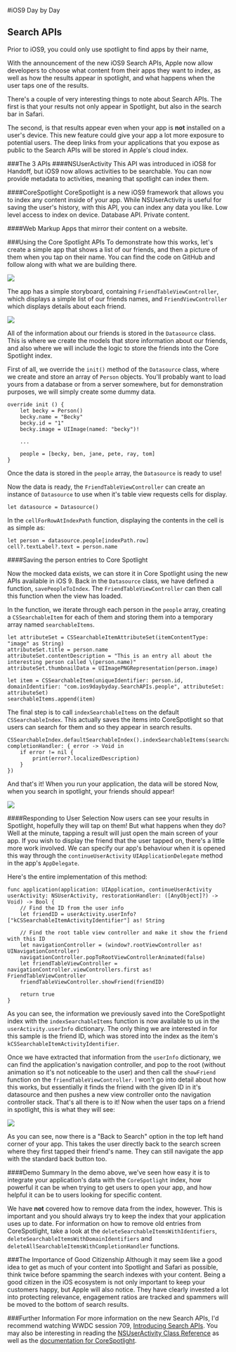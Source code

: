 #iOS9 Day by Day
## Search APIs

Prior to iOS9, you could only use spotlight to find apps by their name, 

With the announcement of the new iOS9 Search APIs, Apple now allow developers to choose what content from their apps they want to index, as well as how the results appear in spotlight, and what happens when the user taps one of the results. 

There's a couple of very interesting things to note about Search APIs. The first is that your results not only appear in Spotlight, but also in the search bar in Safari. 

The second, is that results appear even when your app is **not** installed on a user's device. This new feature could give your app a lot more exposure to potential users. The deep links from your applications that you expose as public to the Search APIs will be stored in Apple's cloud index. 

###The 3 APIs
####NSUserActivity
This API was introduced in iOS8 for Handoff, but iOS9 now allows activities to be searchable. You can now provide metadata to activities, meaning that spotlight can index them.

####CoreSpotlight
CoreSpotlight is a new iOS9 framework that allows you to index any content inside of your app. While NSUserActivity is useful for saving the user's history, with this API, you can index any data you like.   Low level access to index on device. Database API. Private content.

####Web Markup
Apps that mirror their content on a website.

###Using the Core Spotlight APIs
To demonstrate how this works, let's create a simple app that shows a list of our friends, and then a picture of them when you tap on their name. You can find the code on GitHub and follow along with what we are building there.

![](images/friendApp.png)

The app has a simple storyboard, containing `FriendTableViewController`, which displays a simple list of our friends names, and `FriendViewController` which displays details about each friend.

 ![](images/storyboard.png)
 
All of the information about our friends is stored in the `Datasource` class. This is where we create the models that store information about our friends, and also where we will include the logic to store the friends into the Core Spotlight index.

First of all, we override the `init()` method of the `Datasource` class, where we create and store an array of `Person` objects. You'll probably want to load yours from a database or from a server somewhere, but for demonstration purposes, we will simply create some dummy data.

	override init () {
		let becky = Person()
		becky.name = "Becky"
		becky.id = "1"
		becky.image = UIImage(named: "becky")!
		
		...
		
		people = [becky, ben, jane, pete, ray, tom]
	}

Once the data is stored in the `people` array, the `Datasource` is ready to use!

Now the data is ready, the `FriendTableViewController` can create an instance of `Datasource` to use when it's table view requests cells for display.

	let datasource = Datasource()
	
In the `cellForRowAtIndexPath` function, displaying the contents in the cell is as simple as:

	let person = datasource.people[indexPath.row]
	cell?.textLabel?.text = person.name 

####Saving the person entries to Core Spotlight

Now the mocked data exists, we can store it in Core Spotlight using the new APIs available in iOS 9. Back in the `Datasource` class, we have defined a function, `savePeopleToIndex`. The `FriendTableViewController` can then call this function when the view has loaded.

In the function, we iterate through each person in the `people` array, creating a `CSSearchableItem` for each of them and storing them into a temporary array named `searchableItems`.

	let attributeSet = CSSearchableItemAttributeSet(itemContentType: "image" as String)
	attributeSet.title = person.name
	attributeSet.contentDescription = "This is an entry all about the interesting person called \(person.name)"
	attributeSet.thumbnailData = UIImagePNGRepresentation(person.image)
	
	let item = CSSearchableItem(uniqueIdentifier: person.id, domainIdentifier: "com.ios9daybyday.SearchAPIs.people", attributeSet: attributeSet)
	searchableItems.append(item)

The final step is to call `indexSearchableItems` on the default `CSSearchableIndex`. This actually saves the items into CoreSpotlight so that users can search for them and so they appear in search results.

	CSSearchableIndex.defaultSearchableIndex().indexSearchableItems(searchableItems, completionHandler: { error -> Void in
		if error != nil {
			print(error?.localizedDescription)
		}
	})

And that's it! When you run your application, the data will be stored Now, when you search in spotlight, your friends should appear!

![](images/searchResults.png)

####Responding to User Selection
Now users can see your results in Spotlight, hopefully they will tap on them! But what happens when they do? Well at the minute, tapping a result will just open the main screen of your app. If you wish to display the friend that the user tapped on, there's a little more work involved. We can specify our app's behaviour when it is opened this way through the `continueUserActivity` `UIApplicationDelegate` method in the app's `AppDelegate`.

Here's the entire implementation of this method:

	func application(application: UIApplication, continueUserActivity userActivity: NSUserActivity, restorationHandler: ([AnyObject]?) -> Void) -> Bool {
		// Find the ID from the user info
		let friendID = userActivity.userInfo?["kCSSearchableItemActivityIdentifier"] as! String
    
		// Find the root table view controller and make it show the friend with this ID
		let navigationController = (window?.rootViewController as! UINavigationController)
		navigationController.popToRootViewControllerAnimated(false)
		let friendTableViewController = navigationController.viewControllers.first as! FriendTableViewController
		friendTableViewController.showFriend(friendID)
		
		return true
	}

As you can see, the information we previously saved into the CoreSpotlight index with the `indexSearchableItems` function is now available to us in the `userActivity.userInfo` dictionary. The only thing we are interested in for this sample is the friend ID, which was stored into the index as the item's `kCSSearchableItemActivityIdentifier`.

Once we have extracted that information from the `userInfo` dictionary, we can find the application's navigation controller, and pop to the root (without animation so it's not noticeable to the user) and then call the `showFriend` function on the `friendTableViewController`. I won't go into detail about how this works, but essentially it finds the friend with the given ID in it's datasource and then pushes a new view controller onto the navigation controller stack. That's all there is to it! Now when the user taps on a friend in spotlight, this is what they will see:

![](images/backToSearch.png)

As you can see, now there is a "Back to Search" option in the top left hand corner of your app. This takes the user directly back to the search screen where they first tapped their friend's name. They can still navigate the app with the standard back button too.

####Demo Summary
In the demo above, we've seen how easy it is to integrate your application's data with the `CoreSpotlight` index,  how powerful it can be when trying to get users to open your app, and how helpful it can be to users looking for specific content. 

We have **not** covered how to remove data from the index, however. This is important and you should always try to keep the index that your application uses up to date. For information on how to remove old entries from CoreSpotlight, take a look at the `deleteSearchableItemsWithIdentifiers`, `deleteSearchableItemsWithDomainIdentifiers` and `deleteAllSearchableItemsWithCompletionHandler` functions.

###The Importance of Good Citizenship
Although it may seem like a good idea to get as much of your content into Spotlight and Safari as possible, think twice before spamming the search indexes with your content. Being a good citizen in the iOS ecosystem is not only important to keep your customers happy, but Apple will also notice. They have clearly invested a lot into protecting relevance, engagement ratios are tracked and spammers will be moved to the bottom of search results.

###Further Information
For more information on the new Search APIs, I'd recommend watching WWDC session 709, [Introducing Search APIs](https://developer.apple.com/videos/wwdc/2015/?id=709). You may also be interesting in reading the [NSUserActivity Class Reference](https://developer.apple.com/library/prerelease/ios/documentation/Foundation/Reference/NSUserActivity_Class/) as well as the [documentation for CoreSpotlight](https://developer.apple.com/library/prerelease/ios/releasenotes/General/WhatsNewIniOS/Articles/iOS9.html#//apple_ref/doc/uid/TP40016198-SW3).